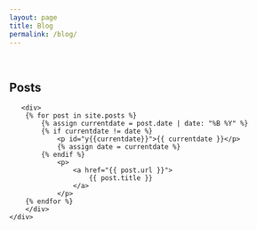 ```yaml
---
layout: page
title: Blog
permalink: /blog/
---
```


<div class="clearfix"></div>
<div class="row">
    <br/>
    <div class="jumbotron">
        <h2 class="display-3">Posts</h2>
    
       <div>
        {% for post in site.posts %}
            {% assign currentdate = post.date | date: "%B %Y" %}
            {% if currentdate != date %}
                <p id="y{{currentdate}}">{{ currentdate }}</p>
                {% assign date = currentdate %} 
            {% endif %}
                <p>
                    <a href="{{ post.url }}">
                        {{ post.title }}
                    </a>
                </p>
        {% endfor %}
        </div>
    </div>
</div>




